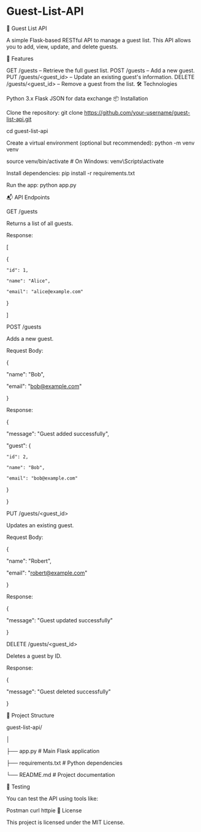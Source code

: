 # Guest-List-API
🎉 Guest List API

A simple Flask-based RESTful API to manage a guest list. This API allows you to add, view, update, and delete guests.

🚀 Features

GET /guests – Retrieve the full guest list.
POST /guests – Add a new guest.
PUT /guests/<guest_id> – Update an existing guest's information.
DELETE /guests/<guest_id> – Remove a guest from the list.
🛠 Technologies

Python 3.x
Flask
JSON for data exchange
📦 Installation

Clone the repository:
   git clone https://github.com/your-username/guest-list-api.git

   cd guest-list-api

Create a virtual environment (optional but recommended):
   python -m venv venv

   source venv/bin/activate  # On Windows: venv\Scripts\activate

Install dependencies:
   pip install -r requirements.txt

Run the app:
   python app.py

📬 API Endpoints

GET /guests

Returns a list of all guests.

Response:

[

  {

    "id": 1,

    "name": "Alice",

    "email": "alice@example.com"

  }

]

POST /guests

Adds a new guest.

Request Body:

{

  "name": "Bob",

  "email": "bob@example.com"

}

Response:

{

  "message": "Guest added successfully",

  "guest": {

    "id": 2,

    "name": "Bob",

    "email": "bob@example.com"

  }

}

PUT /guests/<guest_id>

Updates an existing guest.

Request Body:

{

  "name": "Robert",

  "email": "robert@example.com"

}

Response:

{

  "message": "Guest updated successfully"

}

DELETE /guests/<guest_id>

Deletes a guest by ID.

Response:

{

  "message": "Guest deleted successfully"

}

📁 Project Structure

guest-list-api/

│

├── app.py               # Main Flask application

├── requirements.txt     # Python dependencies

└── README.md            # Project documentation

🧪 Testing

You can test the API using tools like:

Postman
curl
httpie
📄 License

This project is licensed under the MIT License.
